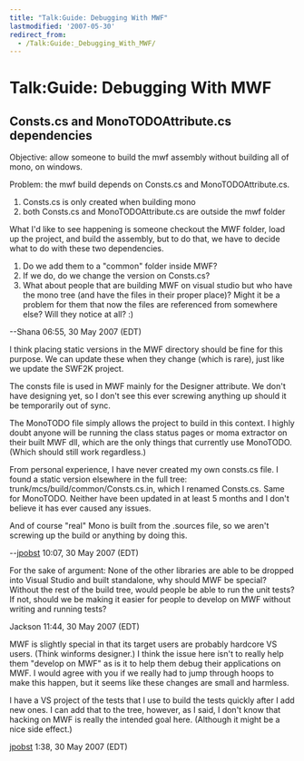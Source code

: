 ```yaml
---
title: "Talk:Guide: Debugging With MWF"
lastmodified: '2007-05-30'
redirect_from:
  - /Talk:Guide:_Debugging_With_MWF/
---
```


Talk:Guide: Debugging With MWF
==============================

Consts.cs and MonoTODOAttribute.cs dependencies
-----------------------------------------------

Objective: allow someone to build the mwf assembly without building all of mono, on windows.

Problem: the mwf build depends on Consts.cs and MonoTODOAttribute.cs.

1.  Consts.cs is only created when building mono
2.  both Consts.cs and MonoTODOAttribute.cs are outside the mwf folder

What I'd like to see happening is someone checkout the MWF folder, load up the project, and build the assembly, but to do that, we have to decide what to do with these two dependencies.

1.  Do we add them to a "common" folder inside MWF?
2.  If we do, do we change the version on Consts.cs?
3.  What about people that are building MWF on visual studio but who have the mono tree (and have the files in their proper place)? Might it be a problem for them that now the files are referenced from somewhere else? Will they notice at all? :)

--Shana 06:55, 30 May 2007 (EDT)

I think placing static versions in the MWF directory should be fine for this purpose. We can update these when they change (which is rare), just like we update the SWF2K project.

The consts file is used in MWF mainly for the Designer attribute. We don't have designing yet, so I don't see this ever screwing anything up should it be temporarily out of sync.

The MonoTODO file simply allows the project to build in this context. I highly doubt anyone will be running the class status pages or moma extractor on their built MWF dll, which are the only things that currently use MonoTODO. (Which should still work regardless.)

From personal experience, I have never created my own consts.cs file. I found a static version elsewhere in the full tree: trunk/mcs/build/common/Consts.cs.in, which I renamed Consts.cs. Same for MonoTODO. Neither have been updated in at least 5 months and I don't believe it has ever caused any issues.

And of course "real" Mono is built from the .sources file, so we aren't screwing up the build or anything by doing this.

--[jpobst](/User:Jpobst) 10:07, 30 May 2007 (EDT)

For the sake of argument: None of the other libraries are able to be dropped into Visual Studio and built standalone, why should MWF be special? Without the rest of the build tree, would people be able to run the unit tests? If not, should we be making it easier for people to develop on MWF without writing and running tests?

Jackson 11:44, 30 May 2007 (EDT)

MWF is slightly special in that its target users are probably hardcore VS users. (Think winforms designer.) I think the issue here isn't to really help them "develop on MWF" as is it to help them debug their applications on MWF. I would agree with you if we really had to jump through hoops to make this happen, but it seems like these changes are small and harmless.

I have a VS project of the tests that I use to build the tests quickly after I add new ones. I can add that to the tree, however, as I said, I don't know that hacking on MWF is really the intended goal here. (Although it might be a nice side effect.)

[jpobst](/User:Jpobst) 1:38, 30 May 2007 (EDT)

